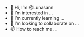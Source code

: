 - 👋 Hi, I’m @Lunasann
- 👀 I’m interested in ...
- 🌱 I’m currently learning ...
- 💞️ I’m looking to collaborate on ...
- 📫 How to reach me ...

<!---
Lunasann/Lunasann is a ✨ special ✨ repository because its `README.md` (this file) appears on your GitHub profile.
You can click the Preview link to take a look at your changes.
--->
